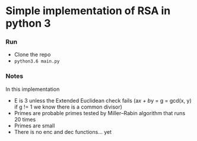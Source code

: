 # Simple implementation of RSA in python 3

### Run
* Clone the repo
* `python3.6 main.py`

### Notes
In this implementation
* E is 3 unless the Extended Euclidean check fails (a*x + b*y = g = gcd(x, y) if g != 1 we know there is a common divisor)
* Primes are probable primes tested by Miller–Rabin algorithm that runs 20 times
* Primes are small
* There is no enc and dec functions... yet